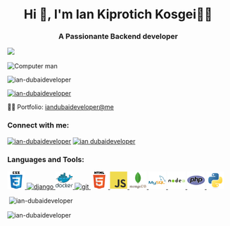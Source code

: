 
<h1 align="center">Hi 👋, I'm Ian Kiprotich Kosgei👨‍💻</h1>

<h3 align="center">A Passionante Backend developer  </h3>

<a target="_blank" rel="noopener noreferrer nofollow" href="https://raw.githubusercontent.com/rawandahmad698/rawandahmad698/master/assets/github-snake.svg"><img width="600" src="https://raw.githubusercontent.com/rawandahmad698/rawandahmad698/master/assets/github-snake.svg" style="max-width: 100%;"></a>

<img height="200" width="400" src="https://64.media.tumblr.com/9aec816b1c75f428315e2c54bb5ff4e2/tumblr_nvw4o9ngNe1ugza5oo1_640.gif" alt="Computer man">

<p align="left"> <img  src="https://komarev.com/ghpvc/?username=ian-dubaideveloper&label=Profile%20views&color=0e75b6&style=flat" alt="ian-dubaideveloper" /> </p>

<p align="left"> <a href="https://github.com/ryo-ma/github-profile-trophy"><img src="https://github-profile-trophy.vercel.app/?username=ian-dubaideveloper" alt="ian-dubaideveloper" /></a> </p>

👨‍💻 Portfolio: [iandubaideveloper@me](iandubaideveloper@me)

<h3 align="left">Connect with me:</h3>
<p align="left">
<a href="https://linkedin.com/in/ian-dubaideveloper" target="blank"><img align="center" src="https://raw.githubusercontent.com/rahuldkjain/github-profile-readme-generator/master/src/images/icons/Social/linked-in-alt.svg" alt="ian-dubaideveloper" height="30" width="40" /></a>
<a href="https://www.youtube.com/c/ian dubaideveloper" target="blank"><img align="center" src="https://raw.githubusercontent.com/rahuldkjain/github-profile-readme-generator/master/src/images/icons/Social/youtube.svg" alt="ian dubaideveloper" height="30" width="40" /></a>
</p>

<h3 align="left">Languages and Tools:</h3>
<p align="left"> <a href="https://www.w3schools.com/css/" target="_blank" rel="noreferrer"> <img src="https://raw.githubusercontent.com/devicons/devicon/master/icons/css3/css3-original-wordmark.svg" alt="css3" width="40" height="40"/> </a> <a href="https://www.djangoproject.com/" target="_blank" rel="noreferrer"> <img src="https://cdn.worldvectorlogo.com/logos/django.svg" alt="django" width="40" height="40"/> </a> <a href="https://www.docker.com/" target="_blank" rel="noreferrer"> <img src="https://raw.githubusercontent.com/devicons/devicon/master/icons/docker/docker-original-wordmark.svg" alt="docker" width="40" height="40"/> </a> <a href="https://git-scm.com/" target="_blank" rel="noreferrer"> <img src="https://www.vectorlogo.zone/logos/git-scm/git-scm-icon.svg" alt="git" width="40" height="40"/> </a> <a href="https://www.w3.org/html/" target="_blank" rel="noreferrer"> <img src="https://raw.githubusercontent.com/devicons/devicon/master/icons/html5/html5-original-wordmark.svg" alt="html5" width="40" height="40"/> </a> <a href="https://developer.mozilla.org/en-US/docs/Web/JavaScript" target="_blank" rel="noreferrer"> <img src="https://raw.githubusercontent.com/devicons/devicon/master/icons/javascript/javascript-original.svg" alt="javascript" width="40" height="40"/> </a> <a href="https://www.mongodb.com/" target="_blank" rel="noreferrer"> <img src="https://raw.githubusercontent.com/devicons/devicon/master/icons/mongodb/mongodb-original-wordmark.svg" alt="mongodb" width="40" height="40"/> </a> <a href="https://www.mysql.com/" target="_blank" rel="noreferrer"> <img src="https://raw.githubusercontent.com/devicons/devicon/master/icons/mysql/mysql-original-wordmark.svg" alt="mysql" width="40" height="40"/> </a> <a href="https://nodejs.org" target="_blank" rel="noreferrer"> <img src="https://raw.githubusercontent.com/devicons/devicon/master/icons/nodejs/nodejs-original-wordmark.svg" alt="nodejs" width="40" height="40"/> </a> <a href="https://www.php.net" target="_blank" rel="noreferrer"> <img src="https://raw.githubusercontent.com/devicons/devicon/master/icons/php/php-original.svg" alt="php" width="40" height="40"/> </a> <a href="https://www.python.org" target="_blank" rel="noreferrer"> <img src="https://raw.githubusercontent.com/devicons/devicon/master/icons/python/python-original.svg" alt="python" width="40" height="40"/> </a> </p>

<p>&nbsp;<img align="center" src="https://github-readme-stats.vercel.app/api?username=ian-dubaideveloper&show_icons=true&locale=en" alt="ian-dubaideveloper" /></p>

<p><img align="center" src="https://github-readme-streak-stats.herokuapp.com/?user=ian-dubaideveloper&" alt="ian-dubaideveloper" /></p>
